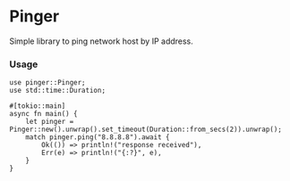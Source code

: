 # Pinger
Simple library to ping network host by IP address.
### Usage
```
use pinger::Pinger;
use std::time::Duration;

#[tokio::main]
async fn main() {
    let pinger = Pinger::new().unwrap().set_timeout(Duration::from_secs(2)).unwrap();
    match pinger.ping("8.8.8.8").await {
        Ok(()) => println!("response received"),
        Err(e) => println!("{:?}", e),
    }
}

```
